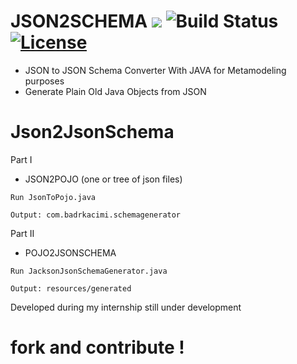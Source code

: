 # JSON2SCHEMA ![](https://img.shields.io/badge/contributions-welcome-brightgreen.svg?style=flat) ![Build Status](https://travis-ci.org/shekhargulati/spring-boot-maven-angular-starter.svg?branch=master) [![License](https://img.shields.io/:license-mit-blue.svg)](./LICENSE.txt)
* JSON to JSON Schema Converter With JAVA 
for Metamodeling purposes
* Generate Plain Old Java Objects from JSON

# Json2JsonSchema
Part I 
* JSON2POJO (one or tree of json files)
```
Run JsonToPojo.java
```
```
Output: com.badrkacimi.schemagenerator
```
Part II
* POJO2JSONSCHEMA 
```
Run JacksonJsonSchemaGenerator.java
```
```
Output: resources/generated
```
 Developed during my internship 
 still under development 
 # fork and contribute !
 
 
